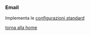 ### Email
Implementa le [configurazioni standard](../../base.md#Neicomponentisonogestiteleseguentiproprietà)

[torna alla home](../../index.md)
